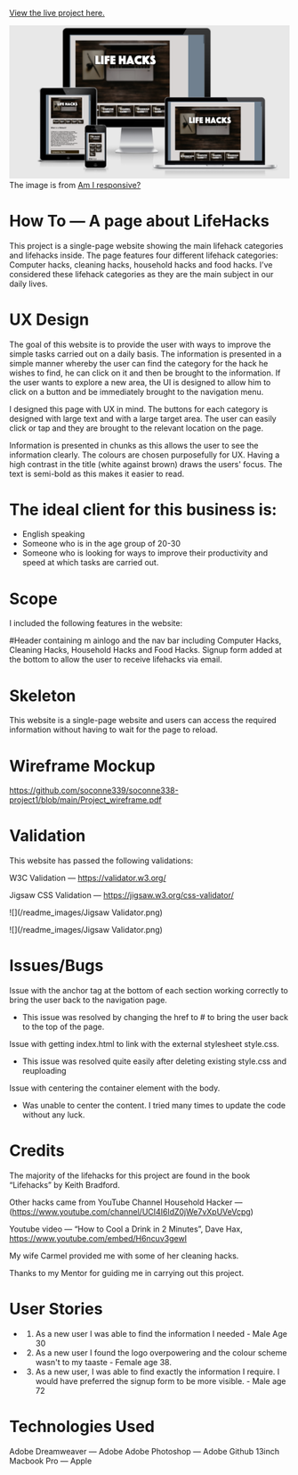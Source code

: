 [View the live project here.](https://soconne339.github.io/soconne338-project1/) 

![](./readme_images/responsive_design.png)  
The image is from [Am I responsive?](http://ami.responsivedesign.is/)

# How To — A page about LifeHacks

This project is a single-page website showing the main lifehack categories and lifehacks inside. The page features four different lifehack categories: Computer hacks, cleaning hacks, household hacks and food hacks. I’ve considered these lifehack categories as they are the main subject in our daily lives. 

# UX Design
 
The goal of this website is to provide the user with ways to improve the simple tasks carried out on a daily basis. The information is presented in a simple manner whereby the user can find the category for the hack he wishes to find, he can click on it and then be brought to the information. If the user wants to explore a new area, the UI is designed to allow him to click on a button and be immediately brought to the navigation menu.

I designed this page with UX in mind. The buttons for each category is designed with large text and with a large target area. The user can easily click or tap and they are brought to the relevant location on the page.

 Information is presented in chunks as this allows the user to see the information clearly. The colours are chosen purposefully for UX. Having a high contrast in the title (white against brown) draws the users' focus. The text is semi-bold as this makes it easier to read.
 
# The ideal client for this business is:

* English speaking
* Someone who is in the age group of 20-30
* Someone who is looking for ways to improve their productivity and speed at which tasks are carried out.
 
# Scope
I included the following features in the website:

#Header containing m ainlogo and the nav bar including Computer Hacks, Cleaning Hacks, Household Hacks and Food Hacks.
Signup form added at the bottom to allow the user to receive lifehacks via email.

 
# Skeleton
 
This website is a single-page website and users can access the required information without having to wait for the page to reload. 

# Wireframe Mockup

https://github.com/soconne339/soconne338-project1/blob/main/Project_wireframe.pdf

# Validation

This website has passed the following validations:

W3C Validation — https://validator.w3.org/

Jigsaw CSS Validation — https://jigsaw.w3.org/css-validator/

![](/readme_images/Jigsaw Validator.png)

![](/readme_images/Jigsaw Validator.png)






# Issues/Bugs

Issue with the anchor tag at the bottom of each section working correctly to bring the user back to the navigation page.  
- This issue was resolved by changing the href to # to bring the user back to the top of the page. 

Issue with getting index.html to link with the external stylesheet style.css.

- This issue was resolved quite easily after deleting existing style.css and reuploading

Issue with centering the container element with the body.

- Was unable to center the content.  I tried many times to update the code without any luck.



# Credits

The majority of the lifehacks for this project are found in the book “Lifehacks” by Keith Bradford.

Other hacks came from YouTube Channel Household Hacker — (https://www.youtube.com/channel/UCI4I6ldZ0jWe7vXpUVeVcpg)

Youtube video — “How to Cool a Drink in 2 Minutes”, Dave Hax, ​​https://www.youtube.com/embed/H6ncuv3gewI

My wife Carmel provided me with some of her cleaning hacks.

Thanks to my Mentor for guiding me in carrying out this project. 

# User Stories

* 1. As a new user I was able to find the information I needed - Male Age 30
* 2. As a new user I found the logo overpowering and the colour scheme wasn't to my taaste - Female age 38. 
* 3. As a new user, I was able to find exactly the information I require. I would have preferred the signup form to be more visible. - Male age 72


# Technologies Used

Adobe Dreamweaver — Adobe
Adobe Photoshop — Adobe
Github
13inch Macbook Pro — Apple


